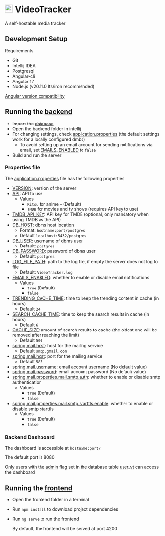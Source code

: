 # <img src="https://github.com/vtrk/VideoTracker/blob/main/frontend/src/favicon.ico" height="25" alt="logo"> VideoTracker
A self-hostable media tracker

## Development Setup
Requirements
- Git
- Intellij IDEA
- Postgresql
- Angular-cli
- Angular 17
- Node.js (v20.11.0 lts/iron recommended)

[Angular version compatibility](https://angular.io/guide/versions)

## Running the [backend](https://github.com/vtrk/VideoTracker/tree/main/backend)
- Import the [database](https://github.com/vtrk/VideoTracker/blob/main/database.sql)
- Open the backend folder in intellij
- For changing settings, check [application.properties](https://github.com/vtrk/VideoTracker/blob/main/backend/src/main/resources/application.properties) (the default settings work for a locally configured dmbs)
  - To avoid setting up an email account for sending notifications via email, set [EMAILS_ENABLED](https://github.com/vtrk/VideoTracker/blob/main/backend/src/main/resources/application.properties#L8) to ```false```
- Build and run the server

### Properties file
The [application.properties](https://github.com/vtrk/VideoTracker/blob/main/backend/src/main/resources/application.properties) file has the following properties
* [VERSION](https://github.com/vtrk/VideoTracker/blob/main/backend/src/main/resources/application.properties#L1): version of the server
* [API](https://github.com/vtrk/VideoTracker/blob/main/backend/src/main/resources/application.properties#L2): API to use
  * Values
    * ```Kitsu``` for anime - (Default)
    * ```TMDB``` for movies and tv shows (requires API key to use)
* [TMDB_API_KEY](https://github.com/vtrk/VideoTracker/blob/main/backend/src/main/resources/application.properties#L3): API key for TMDB (optional, only mandatory when using TMDB as the API)
* [DB_HOST](https://github.com/vtrk/VideoTracker/blob/main/backend/src/main/resources/application.properties#L4): dbms host location
    * Format: ```hostname:port/postgres```
    * Default ```localhost:5432/postgres```
* [DB_USER](https://github.com/vtrk/VideoTracker/blob/main/backend/src/main/resources/application.properties#L5): username of dbms user
   * Default: ```postgres```
* [DB_PASSWORD](https://github.com/vtrk/VideoTracker/blob/main/backend/src/main/resources/application.properties#L6): password of dbms user
   * Default: ```postgres```
* [LOG_FILE_PATH](https://github.com/vtrk/VideoTracker/blob/main/backend/src/main/resources/application.properties#L7): path to the log file, if empty the server does not log to file
   * Default: ```VideoTracker.log```
* [EMAILS_ENABLED](https://github.com/vtrk/VideoTracker/blob/main/backend/src/main/resources/application.properties#L8): whether to enable or disable email notifications
   * Values
     * ```true``` (Default)
     * ```false```
* [TRENDING_CACHE_TIME](https://github.com/vtrk/VideoTracker/blob/main/backend/src/main/resources/application.properties#L9): time to keep the trending content in cache (in hours)
    * Default ```24```
* [SEARCH_CACHE_TIME](https://github.com/vtrk/VideoTracker/blob/main/backend/src/main/resources/application.properties#L10): time to keep the search results in cache (in hours)
    * Default ```6```
* [CACHE_SIZE](https://github.com/vtrk/VideoTracker/blob/main/backend/src/main/resources/application.properties#L11): amount of search results to cache (the oldest one will be removed after reaching the limit)
    * Default ```500```
* [spring.mail.host](https://github.com/vtrk/VideoTracker/blob/main/backend/src/main/resources/application.properties#L12): host for the mailing service
    * Default ```smtp.gmail.com```
* [spring.mail.host](https://github.com/vtrk/VideoTracker/blob/main/backend/src/main/resources/application.properties#L13): port for the mailing service
    * Default ```587```
* [spring.mail.username](https://github.com/vtrk/VideoTracker/blob/main/backend/src/main/resources/application.properties#L14): email account username (No default value)
* [spring.mail.password](https://github.com/vtrk/VideoTracker/blob/main/backend/src/main/resources/application.properties#L15): email account password (No default value)
* [spring.mail.properties.mail.smtp.auth](https://github.com/vtrk/VideoTracker/blob/main/backend/src/main/resources/application.properties#L16): whether to enable or disable smtp authentication
   * Values
     * ```true``` (Default)
     * ```false```
* [spring.mail.properties.mail.smtp.starttls.enable](https://github.com/vtrk/VideoTracker/blob/main/backend/src/main/resources/application.properties#L17): whether to enable or disable smtp starttls
   * Values
     * ```true``` (Default)
     * ```false```
 
### Backend Dashboard
The dashboard is accessible at ```hostname:port/```

The default port is 8080

Only users with the [admin](https://github.com/vtrk/VideoTracker/blob/main/database.sql#L6) flag set in the database table [user_vt](https://github.com/vtrk/VideoTracker/blob/main/database.sql#L1-L9) can access the dashboard

## Running the [frontend](https://github.com/vtrk/VideoTracker/tree/main/frontend)
- Open the frontend folder in a terminal
- Run ```npm install``` to download project dependencies
- Run ```ng serve``` to run the frontend

  By default, the frontend will be served at port 4200
